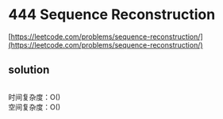 # 444 Sequence Reconstruction
[https://leetcode.com/problems/sequence-reconstruction/](https://leetcode.com/problems/sequence-reconstruction/)


## solution

```python

```
时间复杂度：O() <br>
空间复杂度：O()
